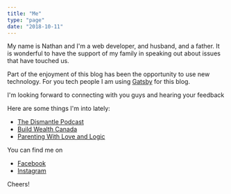 ```yaml
---
title: "Me"
type: "page"
date: "2018-10-11"
---
```


My name is Nathan and I'm a web developer, and husband, and a father. It is wonderful to have the support of my family in speaking out about issues that have touched us. 

Part of the enjoyment of this blog has been the opportunity to use new technology. For you tech people I am using [Gatsby](https://www.gatsbyjs.org/) for this blog. 

I'm looking forward to connecting with you guys and hearing your feedback

Here are some things I'm into lately:
* [The Dismantle Podcast](https://soundcloud.com/user-605044508)
* [Build Wealth Canada](http://www.buildwealthcanada.ca/)
* [Parenting With Love and Logic](https://www.loveandlogic.com/)

You can find me on 
* [Facebook](https://www.facebook.com/nathandavidtranquilla)
* [Instagram](https://www.instagram.com/ntranquilla)

Cheers!